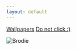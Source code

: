 ```yaml
---
layout: default
---
```



[Wallpapers](wallpapers.html)
[Do not click :)](https://therealbrodie.github.io/Funni)




![Brodie](https://therealbrodie.github.io/assets/images/Brodie.png)











